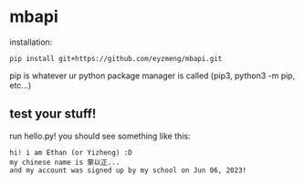# mbapi

installation:

    pip install git+https://github.com/eyzmeng/mbapi.git

pip is whatever ur python package manager is called
(pip3, python3 -m pip, etc...)

## test your stuff!

run hello.py! you should see something like this:

    hi! i am Ethan (or Yizheng) :D
    my chinese name is 蒙以正...
    and my account was signed up by my school on Jun 06, 2023!
